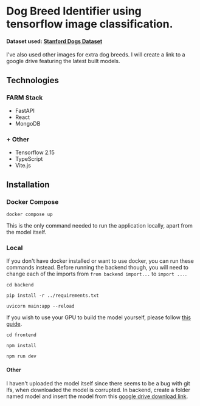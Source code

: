 # Dog Breed Identifier using tensorflow image classification. 

#### Dataset used: [Stanford Dogs Dataset](https://www.kaggle.com/datasets/jessicali9530/stanford-dogs-dataset)

I've also used other images for extra dog breeds. I will create a link to a google drive featuring the latest built models. 

## Technologies

### FARM Stack
- FastAPI
- React
- MongoDB

### + Other
- Tensorflow 2.15
- TypeScript
- Vite.js

## Installation

### Docker Compose

`docker compose up`

This is the only command needed to run the application locally, apart from the model itself.

### Local

If you don't have docker installed or want to use docker, you can run these commands instead. Before running the backend though, you will need to change each of the imports from `from backend import...` to `import ...`.

`cd backend`

`pip install -r ../requirements.txt`

`uvicorn main:app --reload`

If you wish to use your GPU to build the model yourself, please follow [this guide](https://www.tensorflow.org/install/pip). 

`cd frontend`

`npm install`

`npm run dev`

#### Other

I haven't uploaded the model itself since there seems to be a bug with git lfs, when downloaded the model is corrupted. In backend, create a folder named model and insert the model from this [google drive download link](https://drive.google.com/file/d/1mxr1Mmtp8ZQqLGGpO7450eUxIrJlQlKk/view?usp=sharing). 